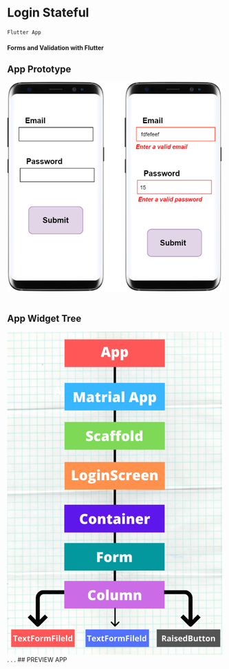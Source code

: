 # Login Stateful

`Flutter App`

#### Forms and Validation with Flutter

## App Prototype
<img src='lib/src/Images/AppPrototype.png' width='500px'>

<br/>
<br/>
<h2> App Widget Tree </h2>
<img src='lib/src/Images/WidgetTree.png' width='500px'>
.
.
.
## PREVIEW APP 
